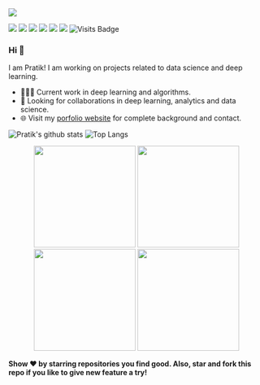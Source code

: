 <img src="https://github.com/pr2tik1/pr2tik1/blob/master/pratik-2.jpg">

[<img src="https://img.shields.io/badge/twitter-%231DA1F2.svg?&style=for-the-badge&logo=twitter&logoColor=white" />](https://twitter.com/Pratikpkb) [<img src="https://img.shields.io/badge/medium-%2312100E.svg?&style=for-the-badge&logo=medium&logoColor=white" />](https://medium.com/@pratikbaitha04)  [<img src="https://img.shields.io/badge/linkedin-%230077B5.svg?&style=for-the-badge&logo=linkedin&logoColor=white" />](https://www.linkedin.com/in/pratik-kumar04/) [<img src = "https://img.shields.io/badge/instagram-%23E4405F.svg?&style=for-the-badge&logo=instagram&logoColor=white">](https://www.instagram.com/pratikkumar04/) [<img src = "https://img.shields.io/badge/facebook-%231877F2.svg?&style=for-the-badge&logo=facebook&logoColor=white">](https://www.facebook.com/pr2tik1) [<img src ="https://img.shields.io/badge/Website-pk-%23.svg?&style=for-the-badge&logo=&logoColor=white%22">](https://pr2tik1.github.io/)  ![Visits Badge](https://badges.pufler.dev/visits/pr2tik1/pr2tik1?style=for-the-badge ) 

### Hi 👋 
I am Pratik! I am working on projects related to data science and deep learning.
- 👨🏽‍💻 Current work in deep learning and algorithms.
- 🤝 Looking for collaborations in deep learning, analytics and data science.
- 🌐 Visit my [porfolio website](https://pr2tik1.github.io/) for complete background and contact.

![Pratik's github stats](https://github-readme-stats.vercel.app/api?username=pr2tik1&show_icons=true&theme=radical) ![Top Langs](https://github-readme-stats.vercel.app/api/top-langs/?username=pr2tik1&hide_langs_below=.3&theme=radical) 

<p align="center">
<img src="https://i.giphy.com/media/LMt9638dO8dftAjtco/200.webp" width="200"> <img src="https://i.giphy.com/media/KzJkzjggfGN5Py6nkT/200.webp" width="200"><img src="https://i.giphy.com/media/IdyAQJVN2kVPNUrojM/200.webp" width="200"> <img src="https://media.giphy.com/media/UWt0rhp21JgLwoeFQP/giphy.gif" width ="200"/>
</p>


**Show ❤️ by starring repositories you find good. Also, star and fork this repo if you like to give new feature a try!** 

